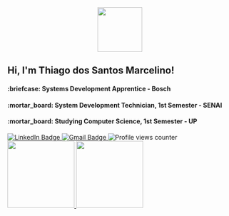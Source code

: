 <div id="header" align="center">
  <img src="https://media.giphy.com/media/WFZvB7VIXBgiz3oDXE/giphy.gif" width="100"/>
</div>

<h2>Hi, I'm Thiago dos Santos Marcelino!</h2>
<h4>:briefcase: Systems Development Apprentice - Bosch</h4>
<h4>:mortar_board: System Development Technician, 1st Semester - SENAI</h4>
<h4>:mortar_board: Studying Computer Science, 1st Semester - UP</h4>

<div id="badges">
  <a href="https://www.linkedin.com/in/thiagodsmarcelino/" target="_blank">
    <img src="https://img.shields.io/badge/LinkedIn-blue?style=for-the-badge&logo=linkedin&logoColor=white" alt="LinkedIn Badge"/>
  </a>
  <a href="mailto:thiagodsmarcelino@gmail.com?subject=Olá, Thiago! (from github)" target="_blank">
    <img src="https://img.shields.io/badge/Gmail-red?style=for-the-badge&logo=gmail&logoColor=white" alt="Gmail Badge"/>
  </a>
  <img src="https://komarev.com/ghpvc/?username=ThiagoDSMarcelino&style=flat-square&color=blue" alt="Profile views counter"/>
</div>

<div>
  <a href="https://github.com/ThiagoDSMarcelino">
    <img height="150em" src="https://github-readme-stats.vercel.app/api?username=ThiagoDSMarcelino&show_icons=true&count_private=true&theme=synthwave"/>
    <img height="150em" src="https://github-readme-stats.vercel.app/api/top-langs/?username=ThiagoDSMarcelino&layout=compact&theme=synthwave"/>    
  <a/>
</div>
